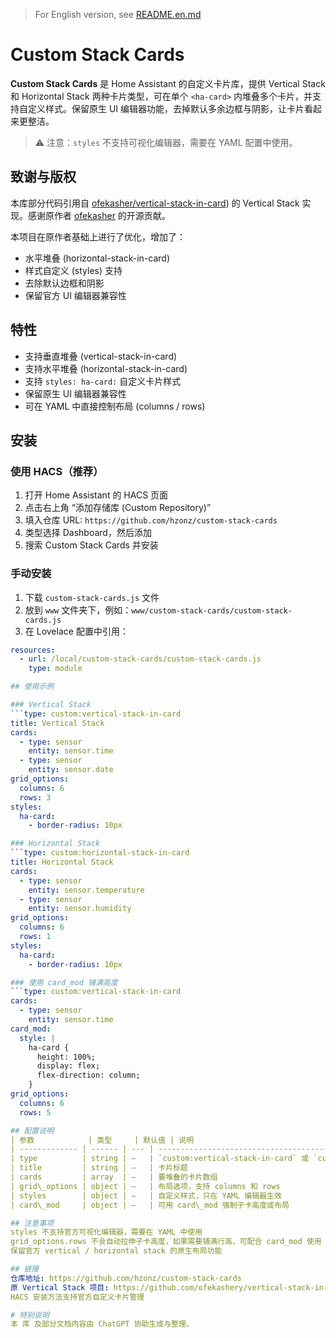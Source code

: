 > For English version, see [README.en.md](README.en.md)

# Custom Stack Cards

**Custom Stack Cards** 是 Home Assistant 的自定义卡片库，提供 Vertical Stack 和 Horizontal Stack 两种卡片类型，可在单个 `<ha-card>` 内堆叠多个卡片，并支持自定义样式。保留原生 UI 编辑器功能，去掉默认多余边框与阴影，让卡片看起来更整洁。

> ⚠️ 注意：`styles` 不支持可视化编辑器，需要在 YAML 配置中使用。

## 致谢与版权

本库部分代码引用自 [ofekasher/vertical-stack-in-card](https://github.com/ofekashery/vertical-stack-in-card)) 的 Vertical Stack 实现。感谢原作者 [ofekasher](https://github.com/ofekasher) 的开源贡献。

本项目在原作者基础上进行了优化，增加了：
- 水平堆叠 (horizontal-stack-in-card)
- 样式自定义 (styles) 支持
- 去除默认边框和阴影
- 保留官方 UI 编辑器兼容性

## 特性

- 支持垂直堆叠 (vertical-stack-in-card)
- 支持水平堆叠 (horizontal-stack-in-card)
- 支持 `styles: ha-card:` 自定义卡片样式
- 保留原生 UI 编辑器兼容性
- 可在 YAML 中直接控制布局 (columns / rows)

## 安装

### 使用 HACS（推荐）

1. 打开 Home Assistant 的 HACS 页面
2. 点击右上角 “添加存储库 (Custom Repository)”
3. 填入仓库 URL: `https://github.com/hzonz/custom-stack-cards`
4. 类型选择 Dashboard，然后添加
5. 搜索 Custom Stack Cards 并安装

### 手动安装

1. 下载 `custom-stack-cards.js` 文件
2. 放到 `www` 文件夹下，例如：`www/custom-stack-cards/custom-stack-cards.js`
3. 在 Lovelace 配置中引用：
```yaml
resources:
  - url: /local/custom-stack-cards/custom-stack-cards.js
    type: module

## 使用示例

### Vertical Stack
```type: custom:vertical-stack-in-card
title: Vertical Stack
cards:
  - type: sensor
    entity: sensor.time
  - type: sensor
    entity: sensor.date
grid_options:
  columns: 6
  rows: 3
styles:
  ha-card:
    - border-radius: 10px

### Horizontal Stack
```type: custom:horizontal-stack-in-card
title: Horizontal Stack
cards:
  - type: sensor
    entity: sensor.temperature
  - type: sensor
    entity: sensor.humidity
grid_options:
  columns: 6
  rows: 1
styles:
  ha-card:
    - border-radius: 10px

### 使用 card_mod 铺满高度
```type: custom:vertical-stack-in-card
cards:
  - type: sensor
    entity: sensor.time
card_mod:
  style: |
    ha-card {
      height: 100%;
      display: flex;
      flex-direction: column;
    }
grid_options:
  columns: 6
  rows: 5

## 配置说明
| 参数            | 类型     | 默认值 | 说明                                                                  |
| ------------- | ------ | --- | ------------------------------------------------------------------- |
| type          | string | —   | `custom:vertical-stack-in-card` 或 `custom:horizontal-stack-in-card` |
| title         | string | —   | 卡片标题                                                                |
| cards         | array  | —   | 要堆叠的卡片数组                                                            |
| grid\_options | object | —   | 布局选项，支持 columns 和 rows                                              |
| styles        | object | —   | 自定义样式，只在 YAML 编辑器生效                                                 |
| card\_mod     | object | —   | 可用 card\_mod 强制子卡高度或布局                                              |

## 注意事项
styles 不支持官方可视化编辑器，需要在 YAML 中使用
grid_options.rows 不会自动拉伸子卡高度，如果需要铺满行高，可配合 card_mod 使用
保留官方 vertical / horizontal stack 的原生布局功能

## 链接
仓库地址: https://github.com/hzonz/custom-stack-cards
原 Vertical Stack 项目: https://github.com/ofekashery/vertical-stack-in-card
HACS 安装方法支持官方自定义卡片管理

# 特别说明
本 库 及部分文档内容由 ChatGPT 协助生成与整理。

